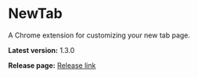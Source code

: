 # NewTab
A Chrome extension for customizing your new tab page.


**Latest version:** 1.3.0

**Release page:** [Release link](https://github.com/StanNL/NewTab/releases/tag/v1.3.0)